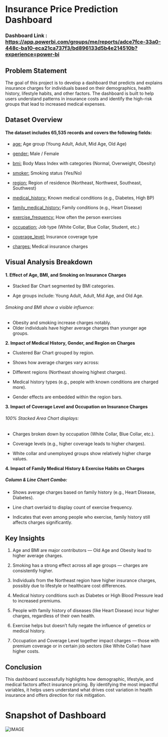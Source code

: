 
# Insurance Price Prediction Dashboard

### Dashboard Link : https://app.powerbi.com/groups/me/reports/adce7fce-33a0-448c-ba10-eca21ca737f3/bd896133d5b4e214510b?experience=power-bi


## Problem Statement

The goal of this project is to develop a dashboard that predicts and explains insurance charges for individuals based on their demographics, health history, lifestyle habits, and other factors. The dashboard is built to help users understand patterns in insurance costs and identify the high-risk groups that lead to increased medical expenses.

 ## Dataset Overview

#### The dataset includes 65,535 records and covers the following fields:

-	<ins>age:</ins> Age group (Young Adult, Adult, Mid Age, Old Age)

-	<ins>gender:</ins> Male / Female

-	<ins>bmi:</ins> Body Mass Index with categories (Normal, Overweight, Obesity)

-	<ins>smoker:</ins> Smoking status (Yes/No)

-	<ins>region:</ins> Region of residence (Northeast, Northwest, Southeast, Southwest)

-	<ins>medical_history:</ins> Known medical conditions (e.g., Diabetes, High BP)

-	<ins>family_medical_history:</ins> Family conditions (e.g., Heart Disease)

-	<ins>exercise_frequency:</ins> How often the person exercises

-	<ins>occupation:</ins> Job type (White Collar, Blue Collar, Student, etc.)

-	<ins>coverage_level:</ins> Insurance coverage type

-	<ins>charges:</ins> Medical insurance charges

## Visual Analysis Breakdown

#### 1. Effect of Age, BMI, and Smoking on Insurance Charges

-	Stacked Bar Chart segmented by BMI categories.

-	Age groups include: Young Adult, Adult, Mid Age, and Old Age.

###### Smoking and BMI show a visible influence:

-	Obesity and smoking increase charges notably.
-	Older individuals have higher average charges than younger age groups.

**2. Impact of Medical History, Gender, and Region on Charges**

-	Clustered Bar Chart grouped by region.

-	Shows how average charges vary across:

-	Different regions (Northeast showing highest charges).

-	Medical history types (e.g., people with known conditions are charged more).

-	Gender effects are embedded within the region bars.

**3. Impact of Coverage Level and Occupation on Insurance Charges**

######	100% Stacked Area Chart displays:

-	Charges broken down by occupation (White Collar, Blue Collar, etc.).

-	Coverage levels (e.g., higher coverage leads to higher charges).

-	White collar and unemployed groups show relatively higher charge values.

**4. Impact of Family Medical History & Exercise Habits on Charges**

#####	Column & Line Chart Combo:

-	Shows average charges based on family history (e.g., Heart Disease, Diabetes).

-	Line chart overlaid to display count of exercise frequency.

-	Indicates that even among people who exercise, family history still affects charges significantly.

## Key Insights

1.	Age and BMI are major contributors — Old Age and Obesity lead to higher average charges.

2.	Smoking has a strong effect across all age groups — charges are consistently higher.

3.	Individuals from the Northeast region have higher insurance charges, possibly due to lifestyle or healthcare cost differences.

4.	Medical history conditions such as Diabetes or High Blood Pressure lead to increased premiums.

5.	People with family history of diseases (like Heart Disease) incur higher charges, regardless of their own health.

6.	Exercise helps but doesn’t fully negate the influence of genetics or medical history.

7.	Occupation and Coverage Level together impact charges — those with premium coverage or in certain job sectors (like White Collar) have higher costs.

## Conclusion

This dashboard successfully highlights how demographic, lifestyle, and medical factors affect insurance pricing. By identifying the most impactful variables, it helps users understand what drives cost variation in health insurance and offers direction for risk mitigation.


# Snapshot of Dashboard 
![IMAGE](https://github.com/user-attachments/assets/d3e85cdd-916b-45da-af2e-c6877b573303)
